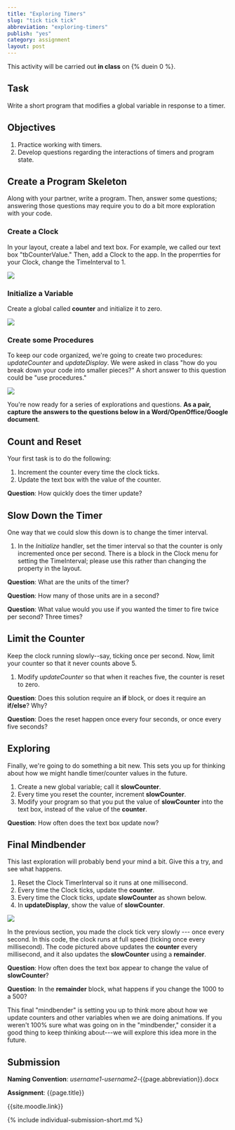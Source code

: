 ```yaml
---
title: "Exploring Timers"
slug: "tick tick tick"
abbreviation: "exploring-timers"
publish: "yes"
category: assignment
layout: post
---
```


This activity will be carried out **in class** on {% duein 0 %}.

## Task

Write a short program that modifies a global variable in response to a timer.

## Objectives

1. Practice working with timers.
1. Develop questions regarding the interactions of timers and program state.

## Create a Program Skeleton

Along with your partner, write a program. Then, answer some questions; answering those questions may require you to do a bit more exploration with your code.

### Create a Clock

In your layout, create a label and text box. For example, we called our text box "tbCounterValue." Then, add a Clock to the app. In the properrties for your Clock, change the TimeInterval to 1.

![]({{site.images}}/timer-exploration-00.png)

### Initialize a Variable

Create a global called **counter** and initialize it to zero. 

![]({{site.images}}/timer-exploration-01.png)

### Create some Procedures

To keep our code organized, we're going to create two procedures: *updateCounter* and *updateDisplay*. We were asked in class "how do you break down your code into smaller pieces?" A short answer to this question could be "use procedures."

![]({{site.images}}/timer-exploration-03.png)

You're now ready for a series of explorations and questions. **As a pair, capture the answers to the questions below in a Word/OpenOffice/Google document**.

## Count and Reset

Your first task is to do the following:

1. Increment the counter every time the clock ticks.
2. Update the text box with the value of the counter.

**Question**: How quickly does the timer update?

## Slow Down the Timer

One way that we could slow this down is to change the timer interval.

1. In the *Initialize* handler, set the timer interval so that the counter is only incremented once per second. There is a block in the Clock menu for setting the TimeInterval; please use this rather than changing the property in the layout.

**Question**: What are the units of the timer? 

**Question**: How many of those units are in a second?

**Question**: What value would you use if you wanted the timer to fire twice per second? Three times?

## Limit the Counter

Keep the clock running slowly--say, ticking once per second. Now, limit your counter so that it never counts above 5.

1. Modify *updateCounter* so that when it reaches five, the counter is reset to zero.

**Question**: Does this solution require an **if** block, or does it require an **if/else**? Why?

**Question**: Does the reset happen once every four seconds, or once every five seconds?

## Exploring

Finally, we're going to do something a bit new. This sets you up for thinking about how we might handle timer/counter values in the future.

1. Create a new global variable; call it **slowCounter**.
1. Every time you reset the counter, increment **slowCounter**.
1. Modify your program so that you put the value of **slowCounter** into the text box, instead of the value of the **counter**.

**Question**: How often does the text box update now?

## Final Mindbender

This last exploration will probably bend your mind a bit. Give this a try, and see what happens.

1. Reset the Clock TimerInterval so it runs at one millisecond.
1. Every time the Clock ticks, update the **counter**.
1. Every time the Clock ticks, update **slowCounter** as shown below.
1. In **updateDisplay**, show the value of **slowCounter**.

![]({{site.images}}/timer-exploration-04.png)

In the previous section, you made the clock tick very slowly --- once every second. In this code, the clock runs at full speed (ticking once every millisecond). The code pictured above updates the **counter** every millisecond, and it also updates the **slowCounter** using a **remainder**.

**Question**: How often does the text box appear to change the value of **slowCounter**?

**Question**: In the **remainder** block, what happens if you change the 1000 to a 500?

This final "mindbender" is setting you up to think more about how we update counters and other variables when we are doing animations. If you weren't 100% sure what was going on in the "mindbender," consider it a good thing to keep thinking about---we will explore this idea more in the future.

## Submission

**Naming Convention**: *username1*-*username2*-{{page.abbreviation}}.docx

**Assignment**: {{page.title}}

{{site.moodle.link}}

{% include individual-submission-short.md %}

